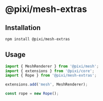 # @pixi/mesh-extras

## Installation

```bash
npm install @pixi/mesh-extras
```

## Usage

```js
import { MeshRenderer } from '@pixi/mesh';
import { extensions } from '@pixi/core';
import { Rope } from '@pixi/mesh-extras';

extensions.add('mesh', MeshRenderer);

const rope = new Rope();
```